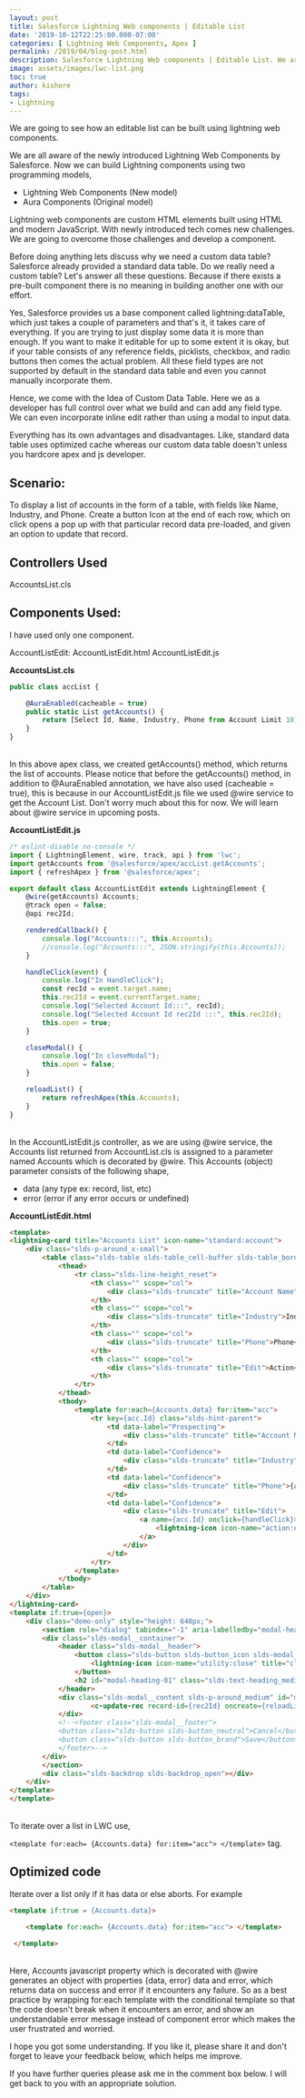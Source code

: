 ```yaml
---
layout: post
title: Salesforce Lightning Web components | Editable List
date: '2019-10-12T22:25:00.000-07:00'
categories: [ Lightning Web Components, Apex ]
permalink: /2019/04/blog-post.html
description: Salesforce Lightning Web components | Editable List. We are going to see how a editable can be built using lightning web components.
image: assets/images/lwc-list.png
toc: true
author: kishore
tags:
- Lightning
---
```


We are going to see how an editable list can be built using lightning web components.

We are all aware of the newly introduced Lightning Web Components by Salesforce. Now we can build Lightning components using two programming models, 

- Lightning Web Components (New model) 
- Aura Components (Original model)

Lightning web components are custom HTML elements built using HTML and modern JavaScript. With newly introduced tech comes new challenges. We are going to overcome those challenges and develop a component.

Before doing anything lets discuss why we need a custom data table? Salesforce already provided a standard data table. Do we really need a custom table? Let's answer all these questions. Because if there exists a pre-built component there is no meaning in building another one with our effort.

Yes, Salesforce provides us a base component called lightning:dataTable, which just takes a couple of parameters and that's it, it takes care of everything. If you are trying to just display some data it is more than enough. If you want to make it editable for up to some extent it is okay, but if your table consists of any reference fields, picklists, checkbox, and radio buttons then comes the actual problem. All these field types are not supported by default in the standard data table and even you cannot manually incorporate them.

Hence, we come with the Idea of Custom Data Table. Here we as a developer has full control over what we build and can add any field type. We can even incorporate inline edit rather than using a modal to input data.

Everything has its own advantages and disadvantages. Like, standard data table uses optimized cache whereas our custom data table doesn't unless you hardcore apex and js developer.

## Scenario:
To display a list of accounts in the form of a table, with fields like Name, Industry, and Phone. Create a button Icon at the end of each row, which on click opens a pop up with that particular record data pre-loaded, and given an option to update that record.


## Controllers Used
AccountsList.cls

## Components Used:
I have used only one component.

AccountListEdit:
AccountListEdit.html 
AccountListEdit.js

**AccountsList.cls**
```js
public class accList {

    @AuraEnabled(cacheable = true)
    public static List getAccounts() {
        return [Select Id, Name, Industry, Phone from Account Limit 10];
    }
}
```
<br>
In this above apex class, we created getAccounts() method, which returns the list of accounts. Please notice that before the getAccounts() method, in addition to @AuraEnabled annotation, we have also used (cacheable = true), this is because in our AccountListEdit.js file we used @wire service to get the Account List. Don't worry much about this for now. We will learn about @wire service in upcoming posts.

**AccountListEdit.js**
```js
/* eslint-disable no-console */
import { LightningElement, wire, track, api } from 'lwc';
import getAccounts from '@salesforce/apex/accList.getAccounts';
import { refreshApex } from '@salesforce/apex';

export default class AccountListEdit extends LightningElement {
    @wire(getAccounts) Accounts;
    @track open = false;
    @api rec2Id;

    renderedCallback() {
        console.log("Accounts:::", this.Accounts);
        //console.log("Accounts:::", JSON.stringify(this.Accounts));
    }

    handleClick(event) {
        console.log("In HandleClick");
        const recId = event.target.name;
        this.rec2Id = event.currentTarget.name;
        console.log("Selected Account Id:::", recId);
        console.log("Selected Account Id rec2Id :::", this.rec2Id);
        this.open = true;
    }

    closeModal() {
        console.log("In closeModal");
        this.open = false;
    }

    reloadList() {
        return refreshApex(this.Accounts);
    }
}
```
<br>
In the AccountListEdit.js controller, as we are using @wire service, the Accounts list returned from AccountList.cls is assigned to a parameter named Accounts which is decorated by @wire. This Accounts (object) parameter consists of  the following shape,

- data (any type ex: record, list, etc)
- error (error if any error occurs or undefined)

**AccountListEdit.html**
```html
<template>
<lightning-card title="Accounts List" icon-name="standard:account">
    <div class="slds-p-around_x-small">
        <table class="slds-table slds-table_cell-buffer slds-table_bordered">
            <thead>
                <tr class="slds-line-height_reset">
                    <th class="" scope="col">
                        <div class="slds-truncate" title="Account Name">Account Name</div>
                    </th>
                    <th class="" scope="col">
                        <div class="slds-truncate" title="Industry">Industry</div>
                    </th>
                    <th class="" scope="col">
                        <div class="slds-truncate" title="Phone">Phone</div>
                    </th>
                    <th class="" scope="col">
                        <div class="slds-truncate" title="Edit">Action</div>
                    </th>
                </tr>
            </thead>
            <tbody>
                <template for:each={Accounts.data} for:item="acc"> 
                    <tr key={acc.Id} class="slds-hint-parent">
                        <td data-label="Prospecting">
                            <div class="slds-truncate" title="Account Name">{acc.Name}</div>
                        </td>
                        <td data-label="Confidence">
                            <div class="slds-truncate" title="Industry">{acc.Industry}</div>
                        </td>
                        <td data-label="Confidence">
                            <div class="slds-truncate" title="Phone">{acc.Phone}</div>
                        </td>
                        <td data-label="Confidence">
                            <div class="slds-truncate" title="Edit">
                                <a name={acc.Id} onclick={handleClick}>
                                    <lightning-icon icon-name="action:edit" size="x-small"></lightning-icon>
                                </a>
                            </div>
                        </td>
                    </tr>
                </template>
            </tbody>
        </table>
    </div>
</lightning-card>
<template if:true={open}>
    <div class="demo-only" style="height: 640px;">
        <section role="dialog" tabindex="-1" aria-labelledby="modal-heading-01" aria-modal="true" aria-describedby="modal-content-id-1" class="slds-modal slds-fade-in-open">
        <div class="slds-modal__container">
            <header class="slds-modal__header">
                <button class="slds-button slds-button_icon slds-modal__close slds-button_icon-inverse" title="Close">
                    <lightning-icon icon-name="utility:close" title="close" size="small" onclick={closeModal} variant="inverse"></lightning-icon>
                </button>
                <h2 id="modal-heading-01" class="slds-text-heading_medium slds-hyphenate">Modal Header</h2>
            </header>
            <div class="slds-modal__content slds-p-around_medium" id="modal-content-id-1">
                    <c-update-rec record-id={rec2Id} oncreate={reloadList}></c-update-rec>
            </div>
            <!--<footer class="slds-modal__footer">
            <button class="slds-button slds-button_neutral">Cancel</button>
            <button class="slds-button slds-button_brand">Save</button>
            </footer>-->
        </div>
        </section>
        <div class="slds-backdrop slds-backdrop_open"></div>
    </div>
</template>
</template>
```
<br>
To iterate over a list in LWC  use,

`<template for:each= {Accounts.data} for:item="acc"> </template>`
tag.

## Optimized code
Iterate over a list only if it has data or else aborts. For example
```html
<template if:true = {Accounts.data}>

    <template for:each= {Accounts.data} for:item="acc"> </template>

 </template>
```
<br>
Here, Accounts javascript property which is decorated with @wire generates an object with properties {data, error} data and error, which returns data on success and error if it encounters any failure. So as a best practice by wrapping for:each template with the conditional template so that the code doesn't break when it encounters an error, and show an understandable error message instead of component error which makes the user frustrated and worried. 

I hope you got some understanding. If you like it, please share it and don't forget to leave your feedback below, which helps me improve.

If you have further queries please ask me in the comment box below. I will get back to you with an appropriate solution. 